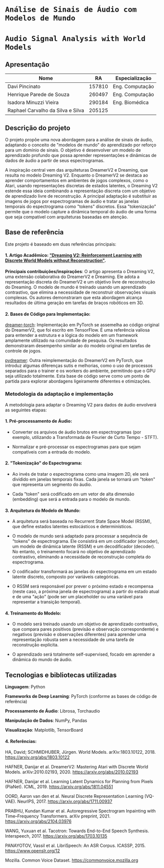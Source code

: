 # `Análise de Sinais de Áudio com Modelos de Mundo`
# `Audio Signal Analysis with World Models`

## Apresentação

|Nome  | RA | Especialização|
|--|--|--|
| Davi Pincinato  | 157810  |Eng. Computação|
| Henrique Parede de Souza  | 260497  | Eng. Computação|
| Isadora Minuzzi Vieira  | 290184  | Eng. Biomédica|
| Raphael Carvalho da Silva e Silva  | 205125  | |



## Descrição do projeto
O projeto propõe uma nova abordagem para a análise de sinais de áudio, adaptando o conceito de "modelos de mundo" do aprendizado por reforço para um domínio de sinais. O objetivo é desenvolver um modelo de aprendizado profundo que possa aprender representações e dinâmicas de dados de áudio a partir de seus espectrogramas.

A inspiração central vem das arquiteturas DreamerV2 e Dreaming, que resulta no modelo Dreaming V2. Enquanto o DreamerV2 se destaca ao aprender comportamentos em ambientes de jogos complexos, como o Atari, usando representações discretas de estados latentes, o Dreaming V2 estende essa ideia combinando a representação discreta com um objetivo de aprendizado livre de reconstrução. A principal adaptação é substituir as imagens de jogos por espectrogramas de áudio e tratar as janelas temporais do espectrograma como "tokens" discretos. Essa "tokenização" permite que o modelo capture a dinâmica temporal do áudio de uma forma que seja compatível com arquiteturas baseadas em atenção.

## Base de referência
Este projeto é baseado em duas referências principais:

#### 1. Artigo Acadêmico: ["Dreaming V2: Reinforcement Learning with Discrete World Models without Reconstruction"](https://arxiv.org/pdf/2203.00494).

**Principais contribuições/inspirações**: O artigo apresenta o Dreaming V2, uma extensão colaborativa do DreamerV2 e Dreaming. Ele adota a representação discreta do DreamerV2 e um objetivo livre de reconstrução do Dreaming. O modelo de mundo é treinado usando um aprendizado contrastivo, que elimina a necessidade de reconstruir observações visuais complexas. Os autores demonstraram que esta abordagem alcança resultados de última geração em tarefas de braços robóticos em 3D.

#### 2. Bases de Código para Implementação:
[dreamer-torch](https://github.com/jsikyoon/dreamer-torch): Implementação em PyTorch se assemelha ao código original do DreamerV2, que foi escrito em TensorFlow. É uma referência valiosa para entender a estrutura e a lógica do modelo em um framework amplamente utilizado na comunidade de pesquisa. Os resultados demonstraram desempenho similar ao do modelo original em tarefas de controle de jogos.

[pydreamer](https://github.com/jurgisp/pydreamer): Outra reimplementação do DreamerV2 em PyTorch, que introduz algumas diferenças sutis e melhorias, como o uso de processos separados para o trainer e os workers do ambiente, permitindo que o GPU seja utilizado totalmente. Esta base de código serve como um ponto de partida para explorar abordagens ligeiramente diferentes e otimizações.

### Metodologia da adaptação e implementação
A metodologia para adaptar o Dreaming V2 para dados de áudio envolverá as seguintes etapas:

#### 1. Pré-processamento de Áudio:

- Converter os arquivos de áudio brutos em espectrogramas (por exemplo, utilizando a Transformada de Fourier de Curto Tempo - STFT).

- Normalizar e pré-processar os espectrogramas para que sejam compatíveis com a entrada do modelo.

#### 2. "Tokenização" do Espectrograma:

- Ao invés de tratar o espectrograma como uma imagem 2D, ele será dividido em janelas temporais fixas. Cada janela se tornará um "token" que representa um segmento do áudio.

- Cada "token" será codificado em um vetor de alta dimensão (embedding) que será a entrada para o modelo de mundo.

#### 3. Arquitetura do Modelo de Mundo:

- A arquitetura será baseada no Recurrent State Space Model (RSSM), que define estados latentes estocásticos e determinísticos.

- O modelo de mundo será adaptado para processar a sequência de "tokens" de espectrograma. Ele consistirá em um codificador (encoder), um modelo de dinâmica latente (RSSM) e um decodificador (decoder). No entanto, o treinamento focará no objetivo de aprendizado contrastivo, eliminando a necessidade de reconstrução completa do espectrograma.

- O codificador transformará as janelas do espectrograma em um estado latente discreto, composto por variáveis categóricas.

- O RSSM será responsável por prever o próximo estado e recompensa (neste caso, a próxima janela de espectrograma) a partir do estado atual e de uma "ação" (pode ser um placeholder ou uma variável para representar a transição temporal).

#### 4. Treinamento do Modelo:

- O modelo será treinado usando um objetivo de aprendizado contrastivo, que compara pares positivos (previsão e observação correspondente) e negativos (previsão e observações diferentes) para aprender uma representação robusta sem a necessidade de uma tarefa de reconstrução explícita.

- O aprendizado será totalmente self-supervised, focado em aprender a dinâmica do mundo de áudio.

## Tecnologias e bibliotecas utilizadas
**Linguagem**: Python

**Frameworks de Deep Learning**: PyTorch (conforme as bases de código de referência)

**Processamento de Áudio**: Librosa, Torchaudio

**Manipulação de Dados**: NumPy, Pandas

**Visualização**: Matplotlib, TensorBoard

#### 4. Referências:
HA, David; SCHMIDHUBER, Jürgen. World Models. arXiv:1803.10122, 2018.
https://arxiv.org/abs/1803.10122

HAFNER, Danijar et al. DreamerV2: Mastering Atari with Discrete World Models. arXiv:2010.02193, 2020.
https://arxiv.org/abs/2010.02193

HAFNER, Danijar et al. Learning Latent Dynamics for Planning from Pixels (PlaNet). ICML, 2019.
https://arxiv.org/abs/1811.04551

OORD, Aaron van den et al. Neural Discrete Representation Learning (VQ-VAE). NeurIPS, 2017.
https://arxiv.org/abs/1711.00937

PRABHU, Kundan Kumar et al. Autoregressive Spectrogram Inpainting with Time–Frequency Transformers. arXiv preprint, 2021.
https://arxiv.org/abs/2104.03976

WANG, Yuxuan et al. Tacotron: Towards End-to-End Speech Synthesis. Interspeech, 2017.
https://arxiv.org/abs/1703.10135

PANAYOTOV, Vassil et al. LibriSpeech: An ASR Corpus. ICASSP, 2015.
https://www.openslr.org/12

Mozilla. Common Voice Dataset.
https://commonvoice.mozilla.org

